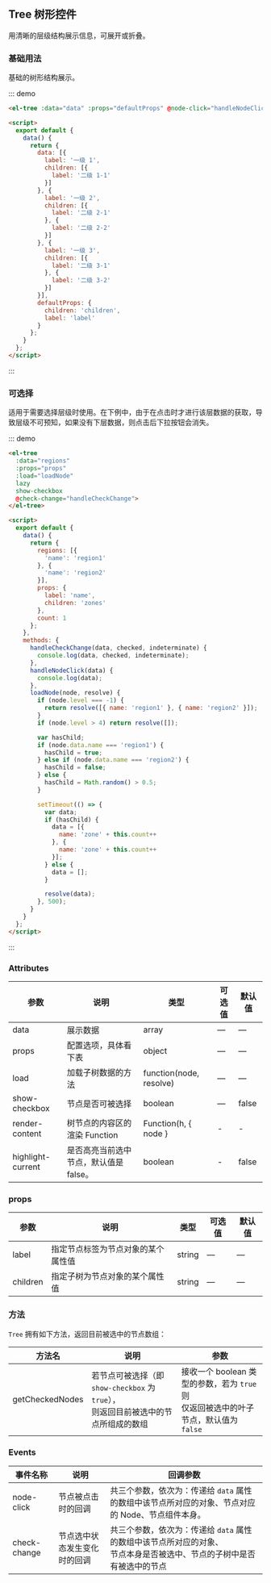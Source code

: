 <style>
  .leaf {
    width: 20px;
    background: #ddd;
  }

  .folder {
    width: 20px;
    background: #888;
  }
</style>

<script>
  var data = [{
    label: '一级 1',
    children: [{
      label: '二级 1-1'
    }]
  }, {
    label: '一级 2',
    children: [{
      label: '二级 2-1'
    }, {
      label: '二级 2-2'
    }]
  }, {
    label: '一级 3',
    children: [{
      label: '二级 3-1'
    }, {
      label: '二级 3-2'
    }]
  }];

  var regions = [{
    'name': 'region1'
  }, {
    'name': 'region2'
  }];

  var count = 1;

  var props = {
    label: 'name',
    children: 'zones',
    icon(data, node) {
      if (node.isLeaf) {
        return 'el-icon-close';
      }
      return 'el-icon-search';
    }
  };

  var defaultProps = {
    children: 'children',
    label: 'label'
  };

  export default {
    methods: {
      handleCheckChange(data, checked, indeterminate) {
        console.log(data, checked, indeterminate);
      },
      handleNodeClick(data) {
        console.log(data);
      },
      loadNode(node, resolve) {
        if (node.level === -1) {
          return resolve([{ name: 'region1' }, { name: 'region2' }]);
        }
        if (node.level > 4) return resolve([]);
        var hasChild;
        if (node.data.name === 'region1') {
          hasChild = true;
        } else if (node.data.name === 'region2') {
          hasChild = false;          
        } else {
          hasChild = Math.random() > 0.5;
        }

        setTimeout(function() {
          var data;
          if (hasChild) {
            data = [{
              name: 'zone' + count++
            }, {
              name: 'zone' + count++
            }];
          } else {
            data = [];
          }

          resolve(data);
        }, 500);
      }
    },

    data() {
      return {
        data,
        regions,
        defaultProps,
        props
      };
    }
  };
</script>

## Tree 树形控件

用清晰的层级结构展示信息，可展开或折叠。

### 基础用法

基础的树形结构展示。

::: demo
```html
<el-tree :data="data" :props="defaultProps" @node-click="handleNodeClick"></el-tree>

<script>
  export default {
    data() {
      return {
        data: [{
          label: '一级 1',
          children: [{
            label: '二级 1-1'
          }]
        }, {
          label: '一级 2',
          children: [{
            label: '二级 2-1'
          }, {
            label: '二级 2-2'
          }]
        }, {
          label: '一级 3',
          children: [{
            label: '二级 3-1'
          }, {
            label: '二级 3-2'
          }]
        }],
        defaultProps: {
          children: 'children',
          label: 'label'
        }
      };
    }
  };
</script>
```
:::

### 可选择

适用于需要选择层级时使用。在下例中，由于在点击时才进行该层数据的获取，导致层级不可预知，如果没有下层数据，则点击后下拉按钮会消失。

::: demo
```html
<el-tree
  :data="regions"
  :props="props"
  :load="loadNode"
  lazy
  show-checkbox
  @check-change="handleCheckChange">
</el-tree>

<script>
  export default {
    data() {
      return {
        regions: [{
          'name': 'region1'
        }, {
          'name': 'region2'
        }],
        props: {
          label: 'name',
          children: 'zones'
        },
        count: 1
      };
    },
    methods: {
      handleCheckChange(data, checked, indeterminate) {
        console.log(data, checked, indeterminate);
      },
      handleNodeClick(data) {
        console.log(data);
      },
      loadNode(node, resolve) {
        if (node.level === -1) {
          return resolve([{ name: 'region1' }, { name: 'region2' }]);
        }
        if (node.level > 4) return resolve([]);

        var hasChild;
        if (node.data.name === 'region1') {
          hasChild = true;
        } else if (node.data.name === 'region2') {
          hasChild = false;
        } else {
          hasChild = Math.random() > 0.5;
        }

        setTimeout(() => {
          var data;
          if (hasChild) {
            data = [{
              name: 'zone' + this.count++
            }, {
              name: 'zone' + this.count++
            }];
          } else {
            data = [];
          }

          resolve(data);
        }, 500);
      }
    }
  };
</script>
```
:::

### Attributes

| 参数      | 说明          | 类型      | 可选值                           | 默认值  |
|---------- |-------------- |---------- |--------------------------------  |-------- |
| data     | 展示数据 | array | — | — |
| props | 配置选项，具体看下表 | object | — | — |
| load | 加载子树数据的方法 | function(node, resolve) | — | — |
| show-checkbox | 节点是否可被选择 | boolean | — | false |
| render-content | 树节点的内容区的渲染 Function | Function(h, { node } | - | - |
| highlight-current | 是否高亮当前选中节点，默认值是 false。| boolean | - | false |

### props

| 参数      | 说明          | 类型      | 可选值                           | 默认值  |
|---------- |-------------- |---------- |--------------------------------  |-------- |
| label | 指定节点标签为节点对象的某个属性值 | string | — | — |
| children | 指定子树为节点对象的某个属性值 | string | — | — |

### 方法
`Tree` 拥有如下方法，返回目前被选中的节点数组：

| 方法名 | 说明 | 参数 |
|------|--------|------|
| getCheckedNodes | 若节点可被选择（即 `show-checkbox` 为 `true`），<br>则返回目前被选中的节点所组成的数组 | 接收一个 boolean 类型的参数，若为 `true` 则<br>仅返回被选中的叶子节点，默认值为 `false` |

### Events
| 事件名称      | 说明    | 回调参数      |
|---------- |-------- |---------- |
| node-click  | 节点被点击时的回调 | 共三个参数，依次为：传递给 `data` 属性的数组中该节点所对应的对象、节点对应的 Node、节点组件本身。 |
| check-change  | 节点选中状态发生变化时的回调 | 共三个参数，依次为：传递给 `data` 属性的数组中该节点所对应的对象、<br>节点本身是否被选中、节点的子树中是否有被选中的节点 |
